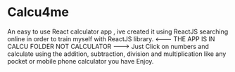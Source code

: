 # Calcu4me
An easy to use React calculator app ,
ive created it using ReactJS searching online in order to train myself with ReactJS library.
<--- THE APP IS IN CALCU FOLDER NOT CALCULATOR ---> 
Just Click on numbers and calculate using the addition, subtraction, division and multiplication 
like any pocket or mobile phone calculator you have 
Enjoy.
